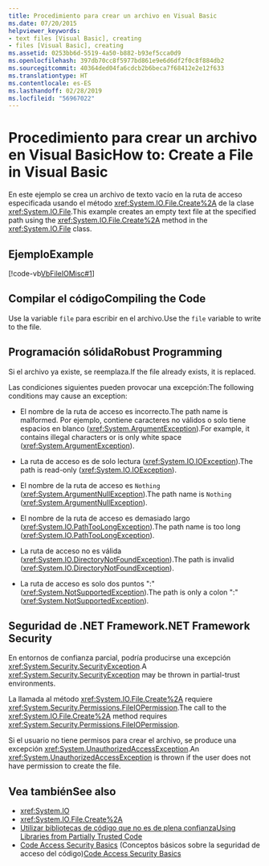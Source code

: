 ```yaml
---
title: Procedimiento para crear un archivo en Visual Basic
ms.date: 07/20/2015
helpviewer_keywords:
- text files [Visual Basic], creating
- files [Visual Basic], creating
ms.assetid: 0253bb6d-5519-4a50-b882-b93ef5cca0d9
ms.openlocfilehash: 397db70cc8f5977bd861e9e6d6df2f0c8f884db2
ms.sourcegitcommit: 40364ded04fa6cdcb2b6beca7f68412e2e12f633
ms.translationtype: HT
ms.contentlocale: es-ES
ms.lasthandoff: 02/28/2019
ms.locfileid: "56967022"
---
```

# <a name="how-to-create-a-file-in-visual-basic"></a><span data-ttu-id="7bdfe-102">Procedimiento para crear un archivo en Visual Basic</span><span class="sxs-lookup"><span data-stu-id="7bdfe-102">How to: Create a File in Visual Basic</span></span>
<span data-ttu-id="7bdfe-103">En este ejemplo se crea un archivo de texto vacío en la ruta de acceso especificada usando el método <xref:System.IO.File.Create%2A> de la clase <xref:System.IO.File>.</span><span class="sxs-lookup"><span data-stu-id="7bdfe-103">This example creates an empty text file at the specified path using the <xref:System.IO.File.Create%2A> method in the <xref:System.IO.File> class.</span></span>  
  
## <a name="example"></a><span data-ttu-id="7bdfe-104">Ejemplo</span><span class="sxs-lookup"><span data-stu-id="7bdfe-104">Example</span></span>  
 [!code-vb[VbFileIOMisc#1](~/samples/snippets/visualbasic/VS_Snippets_VBCSharp/VbFileIOMisc/VB/class2.vb#1)]  
  
## <a name="compiling-the-code"></a><span data-ttu-id="7bdfe-105">Compilar el código</span><span class="sxs-lookup"><span data-stu-id="7bdfe-105">Compiling the Code</span></span>  
 <span data-ttu-id="7bdfe-106">Use la variable `file` para escribir en el archivo.</span><span class="sxs-lookup"><span data-stu-id="7bdfe-106">Use the `file` variable to write to the file.</span></span>  
  
## <a name="robust-programming"></a><span data-ttu-id="7bdfe-107">Programación sólida</span><span class="sxs-lookup"><span data-stu-id="7bdfe-107">Robust Programming</span></span>  
 <span data-ttu-id="7bdfe-108">Si el archivo ya existe, se reemplaza.</span><span class="sxs-lookup"><span data-stu-id="7bdfe-108">If the file already exists, it is replaced.</span></span>  
  
 <span data-ttu-id="7bdfe-109">Las condiciones siguientes pueden provocar una excepción:</span><span class="sxs-lookup"><span data-stu-id="7bdfe-109">The following conditions may cause an exception:</span></span>  
  
-   <span data-ttu-id="7bdfe-110">El nombre de la ruta de acceso es incorrecto.</span><span class="sxs-lookup"><span data-stu-id="7bdfe-110">The path name is malformed.</span></span> <span data-ttu-id="7bdfe-111">Por ejemplo, contiene caracteres no válidos o solo tiene espacios en blanco (<xref:System.ArgumentException>).</span><span class="sxs-lookup"><span data-stu-id="7bdfe-111">For example, it contains illegal characters or is only white space (<xref:System.ArgumentException>).</span></span>  
  
-   <span data-ttu-id="7bdfe-112">La ruta de acceso es de solo lectura (<xref:System.IO.IOException>).</span><span class="sxs-lookup"><span data-stu-id="7bdfe-112">The path is read-only (<xref:System.IO.IOException>).</span></span>  
  
-   <span data-ttu-id="7bdfe-113">El nombre de la ruta de acceso es `Nothing` (<xref:System.ArgumentNullException>).</span><span class="sxs-lookup"><span data-stu-id="7bdfe-113">The path name is `Nothing` (<xref:System.ArgumentNullException>).</span></span>  
  
-   <span data-ttu-id="7bdfe-114">El nombre de la ruta de acceso es demasiado largo (<xref:System.IO.PathTooLongException>).</span><span class="sxs-lookup"><span data-stu-id="7bdfe-114">The path name is too long (<xref:System.IO.PathTooLongException>).</span></span>  
  
-   <span data-ttu-id="7bdfe-115">La ruta de acceso no es válida (<xref:System.IO.DirectoryNotFoundException>).</span><span class="sxs-lookup"><span data-stu-id="7bdfe-115">The path is invalid (<xref:System.IO.DirectoryNotFoundException>).</span></span>  
  
-   <span data-ttu-id="7bdfe-116">La ruta de acceso es solo dos puntos ":" (<xref:System.NotSupportedException>).</span><span class="sxs-lookup"><span data-stu-id="7bdfe-116">The path is only a colon ":" (<xref:System.NotSupportedException>).</span></span>  
  
## <a name="net-framework-security"></a><span data-ttu-id="7bdfe-117">Seguridad de .NET Framework</span><span class="sxs-lookup"><span data-stu-id="7bdfe-117">.NET Framework Security</span></span>  
 <span data-ttu-id="7bdfe-118">En entornos de confianza parcial, podría producirse una excepción <xref:System.Security.SecurityException>.</span><span class="sxs-lookup"><span data-stu-id="7bdfe-118">A <xref:System.Security.SecurityException> may be thrown in partial-trust environments.</span></span>  
  
 <span data-ttu-id="7bdfe-119">La llamada al método <xref:System.IO.File.Create%2A> requiere <xref:System.Security.Permissions.FileIOPermission>.</span><span class="sxs-lookup"><span data-stu-id="7bdfe-119">The call to the <xref:System.IO.File.Create%2A> method requires <xref:System.Security.Permissions.FileIOPermission>.</span></span>  
  
 <span data-ttu-id="7bdfe-120">Si el usuario no tiene permisos para crear el archivo, se produce una excepción <xref:System.UnauthorizedAccessException>.</span><span class="sxs-lookup"><span data-stu-id="7bdfe-120">An <xref:System.UnauthorizedAccessException> is thrown if the user does not have permission to create the file.</span></span>  
  
## <a name="see-also"></a><span data-ttu-id="7bdfe-121">Vea también</span><span class="sxs-lookup"><span data-stu-id="7bdfe-121">See also</span></span>
- <xref:System.IO>
- <xref:System.IO.File.Create%2A>
- [<span data-ttu-id="7bdfe-122">Utilizar bibliotecas de código que no es de plena confianza</span><span class="sxs-lookup"><span data-stu-id="7bdfe-122">Using Libraries from Partially Trusted Code</span></span>](../../../../framework/misc/using-libraries-from-partially-trusted-code.md)
- <span data-ttu-id="7bdfe-123">[Code Access Security Basics](../../../../framework/misc/code-access-security-basics.md) (Conceptos básicos sobre la seguridad de acceso del código)</span><span class="sxs-lookup"><span data-stu-id="7bdfe-123">[Code Access Security Basics](../../../../framework/misc/code-access-security-basics.md)</span></span>
